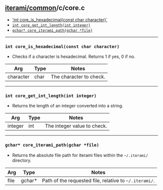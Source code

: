 [iterami/common](https://github.com/iterami/Documentation.htm/blob/gh-pages/common/README.md)/c/core.c
------------------------------------------------------------------------------------------------------

* ['int core_is_hexadecimal(const char character)`](#int-core_is_hexadecimalconst-char-character)
* [`int core_get_int_length(int integer)`](#int-core_get_int_lengthint-integer)
* [`gchar* core_iterami_path(gchar *file)`](#gchar-core_iterami_pathgchar-file)

---

### `int core_is_hexadecimal(const char character)`
* Checks if a character is hexadecimal. Returns 1 if yes, 0 if no.

Arg       | Type | Notes
----------|------|----------------------------
character | char | The character to check.

---

### `int core_get_int_length(int integer)`
* Returns the length of an integer converted into a string.

Arg     | Type | Notes
--------|------|----------------------------
integer | int  | The integer value to check.

---

### `gchar* core_iterami_path(gchar *file)`
* Returns the absolute file path for iterami files within the `~/.iterami/` directory.

Arg  | Type   | Notes
-----|--------|-------------------------------------------------------
file | gchar* | Path of the requested file, relative to `~/.iterami/`.
